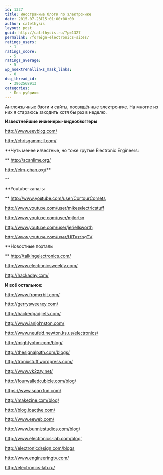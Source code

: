 ```yaml
---
id: 1327
title: Иностранные блоги по электронике
date: 2015-07-23T15:01:00+00:00
author: catethysis
layout: post
guid: http://catethysis.ru/?p=1327
permalink: /foreign-electronics-sites/
ratings_users:
  - 1
ratings_score:
  - 5
ratings_average:
  - 5
wp_noextrenallinks_mask_links:
  - 0
dsq_thread_id:
  - 3962568913
categories:
  - Без рубрики
---
```

Англоязычные блоги и сайты, посвящённые электронике. На многие из них я стараюсь заходить хотя бы раз в неделю.

**Известнейшие инженеры-видеоблоггеры**
  
<a target="_blank" rel="nofollow" href="http://catethysis.ru/goto/http://www.eevblog.com/" >http://www.eevblog.com/</a>
  
<a target="_blank" rel="nofollow" href="http://catethysis.ru/goto/http://chrisgammell.com/" >http://chrisgammell.com/</a>

**Чуть менее известные, но тоже крутые Electronic Engineers:
  
** <a target="_blank" rel="nofollow" href="http://catethysis.ru/goto/http://scanlime.org/" >http://scanlime.org/</a>
  
<a target="_blank" rel="nofollow" href="http://catethysis.ru/goto/http://elm-chan.org/" >http://elm-chan.org/</a>**
  
** 

**Youtube-каналы
  
** <a target="_blank" rel="nofollow" href="http://catethysis.ru/goto/http://www.youtube.com/user/ContourCorsets" >http://www.youtube.com/user/ContourCorsets</a>
  
<a target="_blank" rel="nofollow" href="http://catethysis.ru/goto/http://www.youtube.com/user/mikeselectricstuff" >http://www.youtube.com/user/mikeselectricstuff</a>
  
<a target="_blank" rel="nofollow" href="http://catethysis.ru/goto/http://www.youtube.com/user/mjlorton" >http://www.youtube.com/user/mjlorton</a>
  
<a target="_blank" rel="nofollow" href="http://catethysis.ru/goto/http://www.youtube.com/user/jeriellsworth" >http://www.youtube.com/user/jeriellsworth</a>
  
<a target="_blank" rel="nofollow" href="http://catethysis.ru/goto/http://www.youtube.com/user/HiTestingTV" >http://www.youtube.com/user/HiTestingTV</a>

**Новостные порталы
  
** <a target="_blank" rel="nofollow" href="http://catethysis.ru/goto/http://talkingelectronics.com/" >http://talkingelectronics.com/</a>
  
<a target="_blank" rel="nofollow" href="http://catethysis.ru/goto/http://www.electronicsweekly.com/" >http://www.electronicsweekly.com/</a>
  
<a target="_blank" rel="nofollow" href="http://catethysis.ru/goto/http://hackaday.com/" >http://hackaday.com/</a>

**И всё остальное:**
  
<a target="_blank" rel="nofollow" href="http://catethysis.ru/goto/http://www.fromorbit.com/" >http://www.fromorbit.com/</a>
  
<a target="_blank" rel="nofollow" href="http://catethysis.ru/goto/http://gerrysweeney.com/" >http://gerrysweeney.com/</a>
  
<a target="_blank" rel="nofollow" href="http://catethysis.ru/goto/http://hackedgadgets.com/" >http://hackedgadgets.com/</a>
  
<a target="_blank" rel="nofollow" href="http://catethysis.ru/goto/http://www.ianjohnston.com/" >http://www.ianjohnston.com/</a>
  
<a target="_blank" rel="nofollow" href="http://catethysis.ru/goto/http://www.neufeld.newton.ks.us/electronics/" >http://www.neufeld.newton.ks.us/electronics/</a>
  
<a target="_blank" rel="nofollow" href="http://catethysis.ru/goto/http://mightyohm.com/blog/" >http://mightyohm.com/blog/</a>
  
<a target="_blank" rel="nofollow" href="http://catethysis.ru/goto/http://thesignalpath.com/blogs/" >http://thesignalpath.com/blogs/</a>
  
<a target="_blank" rel="nofollow" href="http://catethysis.ru/goto/http://tronixstuff.wordpress.com/" >http://tronixstuff.wordpress.com/</a>
  
<a target="_blank" rel="nofollow" href="http://catethysis.ru/goto/http://www.vk2zay.net/" >http://www.vk2zay.net/</a>
  
<a target="_blank" rel="nofollow" href="http://catethysis.ru/goto/http://fourwalledcubicle.com/blog/" >http://fourwalledcubicle.com/blog/</a>
  
<a target="_blank" rel="nofollow" href="http://catethysis.ru/goto/https://www.sparkfun.com/" >https://www.sparkfun.com/</a>
  
<a target="_blank" rel="nofollow" href="http://catethysis.ru/goto/http://makezine.com/blog/" >http://makezine.com/blog/</a>
  
<a target="_blank" rel="nofollow" href="http://catethysis.ru/goto/http://blog.ioactive.com/" >http://blog.ioactive.com/</a>
  
<a target="_blank" rel="nofollow" href="http://catethysis.ru/goto/http://www.eeweb.com/" >http://www.eeweb.com/</a>
  
<a target="_blank" rel="nofollow" href="http://catethysis.ru/goto/http://www.bunniestudios.com/blog/" >http://www.bunniestudios.com/blog/</a>
  
<a target="_blank" rel="nofollow" href="http://catethysis.ru/goto/http://www.electronics-lab.com/blog/" >http://www.electronics-lab.com/blog/</a>
  
<a target="_blank" rel="nofollow" href="http://catethysis.ru/goto/http://electronicdesign.com/blogs" >http://electronicdesign.com/blogs</a>
  
<a target="_blank" rel="nofollow" href="http://catethysis.ru/goto/http://www.engineeringtv.com/" >http://www.engineeringtv.com/</a>
  
<a target="_blank" rel="nofollow" href="http://catethysis.ru/goto/http://electronics-lab.ru/" >http://electronics-lab.ru/</a>